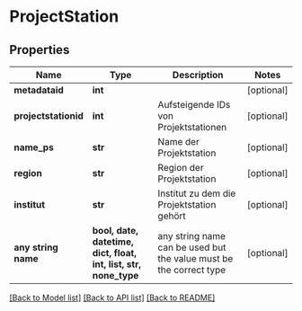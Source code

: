# ProjectStation


## Properties
Name | Type | Description | Notes
------------ | ------------- | ------------- | -------------
**metadataid** | **int** |  | [optional] 
**projectstationid** | **int** | Aufsteigende IDs von Projektstationen | [optional] 
**name_ps** | **str** | Name der Projektstation | [optional] 
**region** | **str** | Region der Projektstation | [optional] 
**institut** | **str** | Institut zu dem die Projektstation gehört | [optional] 
**any string name** | **bool, date, datetime, dict, float, int, list, str, none_type** | any string name can be used but the value must be the correct type | [optional]

[[Back to Model list]](../README.md#documentation-for-models) [[Back to API list]](../README.md#documentation-for-api-endpoints) [[Back to README]](../README.md)


